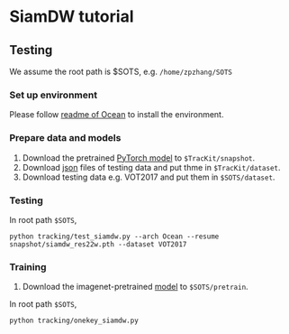 # SiamDW tutorial
## Testing

We assume the root path is $SOTS, e.g. `/home/zpzhang/SOTS`
### Set up environment
Please follow [readme of Ocean](../Ocean/ocean.md) to install the environment.

### Prepare data and models
1. Download the pretrained [PyTorch model](https://drive.google.com/drive/folders/10KT3U6ulJ8tcifW4BOcS47eHiJ8Kt6Ac?usp=sharing) to `$TracKit/snapshot`.
2. Download [json](https://drive.google.com/drive/folders/17RkALMRkJCR6rcU--IV9Y1XQB-8GvBTU?usp=sharing) files of testing data and put thme in `$TracKit/dataset`.
3. Download testing data e.g. VOT2017 and put them in `$SOTS/dataset`. 

### Testing
In root path `$SOTS`,
```
python tracking/test_siamdw.py --arch Ocean --resume snapshot/siamdw_res22w.pth --dataset VOT2017
```

### Training
1. Download the imagenet-pretrained [model](https://drive.google.com/drive/folders/1RxXNFhoEvBDM_2eBHJFO7jhwUZR6hhHf?usp=sharing) to `$SOTS/pretrain`.


In root path `$SOTS`,
```
python tracking/onekey_siamdw.py
```

